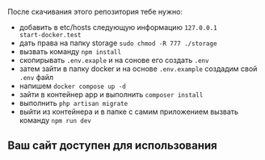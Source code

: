После скачивания этого репозитория тебе нужно:
- добавить в etc/hosts следующую информацию 
  `127.0.0.1       start-docker.test`
- дать права на папку storage `sudo chmod -R 777 ./storage`
- вызвать команду `npm install`
- скопирывать `.env.exaple` и на сонове его создать `.env`
- затем зайти в папку docker и на основе `.env.example` создадим свой `.env` файл
- напишем `docker compose up -d`
- зайти в контейнер app и выполнить `composer install`
- выполнить `php artisan migrate`
- выйти из контейнера и в папке с самим приложением вызвать команду `npm run dev`
## Ваш сайт доступен для использования


